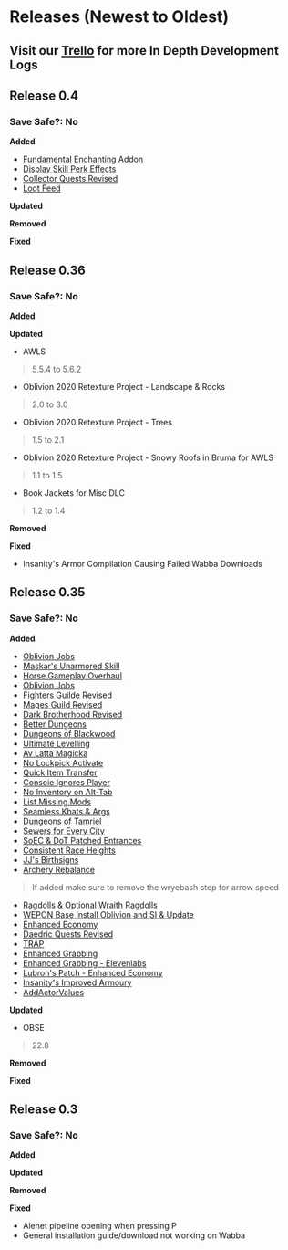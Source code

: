 # Releases (Newest to Oldest)
## Visit our [Trello](https://trello.com/b/mZ6GzGul/mnv-development-task-list) for more In Depth Development Logs

## Release 0.4

### Save Safe?: No

**Added**
- [Fundamental Enchanting Addon](https://www.nexusmods.com/oblivion/mods/41553?tab=files)
- [Display Skill Perk Effects](https://www.nexusmods.com/oblivion/mods/50127?tab=files)
- [Collector Quests Revised](https://www.nexusmods.com/oblivion/mods/52916?tab=files)
- [Loot Feed](https://www.nexusmods.com/oblivion/mods/52763)

**Updated**


**Removed**

**Fixed**


## Release 0.36

### Save Safe?: No

**Added**

**Updated**
- AWLS
> 5.5.4 to 5.6.2
- Oblivion 2020 Retexture Project - Landscape & Rocks
> 2.0 to 3.0
- Oblivion 2020 Retexture Project - Trees
> 1.5 to 2.1
- Oblivion 2020 Retexture Project - Snowy Roofs in Bruma for AWLS
> 1.1 to 1.5
- Book Jackets for Misc DLC
> 1.2 to 1.4


**Removed**

**Fixed**
- Insanity's Armor Compilation Causing Failed Wabba Downloads

## Release 0.35

### Save Safe?: No

**Added**
- [Oblivion Jobs]()
- [Maskar's Unarmored Skill](https://www.nexusmods.com/oblivion/mods/49555?tab=files&file_id=1000028353&nmm=1)
- [Horse Gameplay Overhaul](https://www.nexusmods.com/oblivion/mods/52797?tab=description)
- [Oblivion Jobs](https://www.nexusmods.com/oblivion/mods/44087)
- [Fighters Guilde Revised](https://www.nexusmods.com/oblivion/mods/52796?tab=description)
- [Mages Guild Revised](https://www.nexusmods.com/oblivion/mods/52798?tab=description)
- [Dark Brotherhood Revised](https://www.nexusmods.com/oblivion/mods/52799?tab=files)
- [Better Dungeons](https://www.nexusmods.com/oblivion/mods/40392?tab=files)
- [Dungeons of Blackwood](https://www.nexusmods.com/oblivion/mods/36152)
- [Ultimate Levelling](https://www.nexusmods.com/oblivion/mods/49134?tab=files)
- [Av Latta Magicka](https://www.nexusmods.com/oblivion/mods/49096?tab=files)
- [No Lockpick Activate](https://www.nexusmods.com/oblivion/mods/52719?tab=files)
- [Quick Item Transfer](https://www.nexusmods.com/oblivion/mods/52718?tab=files)
- [Consoie Ignores Player](https://www.nexusmods.com/oblivion/mods/52721)
- [No Inventory on Alt-Tab](https://www.nexusmods.com/oblivion/mods/52716?tab=description)
- [List Missing Mods](https://www.nexusmods.com/oblivion/mods/52717)
- [Seamless Khats & Args](https://www.nexusmods.com/oblivion/mods/46578?tab=files)
- [Dungeons of Tamriel](https://www.nexusmods.com/oblivion/mods/52835?tab=description)
- [Sewers for Every City](https://www.nexusmods.com/oblivion/mods/52693?tab=description)
- [SoEC & DoT Patched Entrances](https://www.nexusmods.com/oblivion/mods/52829)
- [Consistent Race Heights](https://www.nexusmods.com/oblivion/mods/51575?tab=files)
- [JJ's Birthsigns](https://www.nexusmods.com/oblivion/mods/50333?tab=files&file_id=1000025491&nmm=1)
- [Archery Rebalance](https://www.nexusmods.com/oblivion/mods/23484)
> If added make sure to remove the wryebash step for arrow speed
- [Ragdolls & Optional Wraith Ragdolls](https://www.nexusmods.com/oblivion/mods/51844?tab=files)
- [WEPON Base Install Oblivion and SI & Update](https://www.nexusmods.com/oblivion/mods/35560?tab=files)
- [Enhanced Economy](https://www.nexusmods.com/oblivion/mods/25078?tab=files)
- [Daedric Quests Revised](https://www.nexusmods.com/oblivion/mods/52830)
- [TRAP](https://www.nexusmods.com/oblivion/mods/26216?tab=description)
- [Enhanced Grabbing](https://www.nexusmods.com/oblivion/mods/19847?tab=files)
- [Enhanced Grabbing - Elevenlabs](https://www.nexusmods.com/oblivion/mods/52893?tab=description)
- [Lubron's Patch - Enhanced Economy](https://www.nexusmods.com/oblivion/mods/47184)
- [Insanity's Improved Armoury](https://www.moddb.com/games/oblivion/addons/insanitys-improved-armoury-compilation-121-final)
- [AddActorValues](https://www.nexusmods.com/oblivion/mods/33248?tab=files)

**Updated**
- OBSE
> 22.8

**Removed**

**Fixed**

## Release 0.3

### Save Safe?: No

**Added**

**Updated**

**Removed**

**Fixed**
- Alenet pipeline opening when pressing P
- General installation guide/download not working on Wabba

